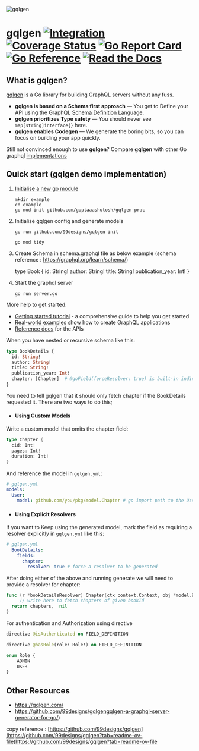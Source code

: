 ![gqlgen](https://user-images.githubusercontent.com/980499/133180111-d064b38c-6eb9-444b-a60f-7005a6e68222.png)


# gqlgen [![Integration](https://github.com/99designs/gqlgen/actions/workflows/integration.yml/badge.svg)](https://github.com/99designs/gqlgen/actions) [![Coverage Status](https://coveralls.io/repos/github/99designs/gqlgen/badge.svg?branch=master)](https://coveralls.io/github/99designs/gqlgen?branch=master) [![Go Report Card](https://goreportcard.com/badge/github.com/99designs/gqlgen)](https://goreportcard.com/report/github.com/99designs/gqlgen) [![Go Reference](https://pkg.go.dev/badge/github.com/99designs/gqlgen.svg)](https://pkg.go.dev/github.com/99designs/gqlgen) [![Read the Docs](https://badgen.net/badge/docs/available/green)](http://gqlgen.com/)

## What is gqlgen?

[gqlgen](https://github.com/99designs/gqlgen) is a Go library for building GraphQL servers without any fuss.<br/>

- **gqlgen is based on a Schema first approach** — You get to Define your API using the GraphQL [Schema Definition Language](http://graphql.org/learn/schema/).
- **gqlgen prioritizes Type safety** — You should never see `map[string]interface{}` here.
- **gqlgen enables Codegen** — We generate the boring bits, so you can focus on building your app quickly.

Still not convinced enough to use **gqlgen**? Compare **gqlgen** with other Go graphql [implementations](https://gqlgen.com/feature-comparison/)

## Quick start (gqlgen demo implementation)
1. [Initialise a new go module](https://golang.org/doc/tutorial/create-module)

       mkdir example
       cd example
       go mod init github.com/guptaaashutosh/gqlgen-prac   

2. Initialise gqlgen config and generate models

       go run github.com/99designs/gqlgen init

       go mod tidy

4. Create Schema in schema.graphql file as below example (schema reference : https://graphql.org/learn/schema/)

      type Book {
        id: String!
        author: String!
        title: String!
        publication_year: Int!
       }  
5. Start the graphql server

       go run server.go

More help to get started:
 - [Getting started tutorial](https://gqlgen.com/getting-started/) - a comprehensive guide to help you get started
 - [Real-world examples](https://github.com/99designs/gqlgen/tree/master/_examples) show how to create GraphQL applications
 - [Reference docs](https://pkg.go.dev/github.com/99designs/gqlgen) for the APIs

When you have nested or recursive schema like this:

```graphql
type BookDetails {
  id: String!
  author: String!
  title: String!
  publication_year: Int!
  chapter: [Chapter]  # @goField(forceResolver: true) is built-in indirectives by gqlgen that allow us to force generate a resolver
}
```

You need to tell gqlgen that it should only fetch chapter if the BookDetails requested it. There are two ways to do this;

- #### Using Custom Models

Write a custom model that omits the chapter field:

```go
type Chapter {
  cid: Int!
  pages: Int!
  duration: Int!
}
```

And reference the model in `gqlgen.yml`:

```yaml
# gqlgen.yml
models:
  User:
    model: github.com/you/pkg/model.Chapter # go import path to the User struct above
```

- #### Using Explicit Resolvers

If you want to Keep using the generated model, mark the field as requiring a resolver explicitly in `gqlgen.yml` like this:

```yaml
# gqlgen.yml
  BookDetails:
    fields:
      chapter:
        resolver: true # force a resolver to be generated
```

After doing either of the above and running generate we will need to provide a resolver for chapter:

```go
func (r *bookDetailsResolver) Chapter(ctx context.Context, obj *model.BookDetails) ([]*model.Chapter, error) {
	 // write here to fetch chapters of given bookId
  return chapters,  nil
}
```

For authentication and Authorization using directive 

```graphql
directive @isAuthenticated on FIELD_DEFINITION

directive @hasRole(role: Role!) on FIELD_DEFINITION

enum Role {
    ADMIN
    USER
}
```

## Other Resources

- https://gqlgen.com/
- https://github.com/99designs/gqlgengqlgen-a-graphql-server-generator-for-go/)

copy reference : [https://github.com/99designs/gqlgen](https://github.com/99designs/gqlgen?tab=readme-ov-file)https://github.com/99designs/gqlgen?tab=readme-ov-file
